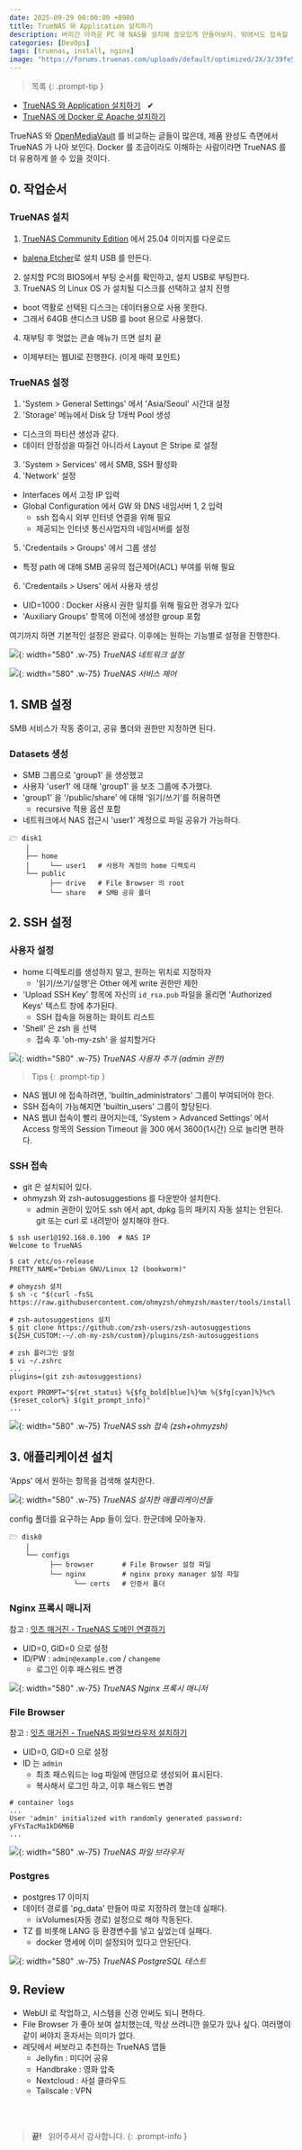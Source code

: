 ```yaml
---
date: 2025-09-29 00:00:00 +0900
title: TrueNAS 와 Application 설치하기
description: 버리긴 아까운 PC 에 NAS를 설치해 쓸모있게 만들어보자. 밖에서도 접속할 수 있도록 도메인을 연결하면 File Browser 웹앱으로 어디서나 파일을 공유할 수 있다.
categories: [DevOps]
tags: [truenas, install, nginx]
image: "https://forums.truenas.com/uploads/default/optimized/2X/3/39fe5131869649c438bf985b0228cefb42ccd20d_2_690x338.png"
---
```


> 목록
{: .prompt-tip }

- [TrueNAS 와 Application 설치하기](/posts/truenas-install-applications/) &nbsp; &#10004;
- [TrueNAS 에 Docker 로 Apache 설치하기](/posts/truenas-install-docker-apache/)


TrueNAS 와 [OpenMediaVault](https://www.openmediavault.org/) 를 비교하는 글들이 많은데, 제품 완성도 측면에서 TrueNAS 가 나아 보인다. Docker 를 조금이라도 이해하는 사람이라면 TrueNAS 를 더 유용하게 쓸 수 있을 것이다.


## 0. 작업순서

### TrueNAS 설치

1. [TrueNAS Community Edition](https://www.truenas.com/download-truenas-community-edition/) 에서 25.04 이미지를 다운로드
  - [balena Etcher](https://etcher.balena.io/)로 설치 USB 를 만든다.
2. 설치할 PC의 BIOS에서 부팅 순서를 확인하고, 설치 USB로 부팅한다.
3. TrueNAS 의 Linux OS 가 설치될 디스크를 선택하고 설치 진행
  - boot 역활로 선택된 디스크는 데이터용으로 사용 못한다.
  - 그래서 64GB 샌디스크 USB 를 boot 용으로 사용했다.
4. 재부팅 후 멋없는 콘솔 메뉴가 뜨면 설치 끝
  - 이제부터는 웹UI로 진행한다. (이게 매력 포인트)

### TrueNAS 설정

1. 'System > General Settings' 에서 'Asia/Seoul' 시간대 설정
2. 'Storage' 메뉴에서 Disk 당 1개씩 Pool 생성
  - 디스크의 파티션 생성과 같다.
  - 데이터 안정성을 따질건 아니라서 Layout 은 Stripe 로 설정
3. 'System > Services' 에서 SMB, SSH 활성화
4. 'Network' 설정
  - Interfaces 에서 고정 IP 입력
  - Global Configuration 에서 GW 와 DNS 네임서버 1, 2 입력
    - ssh 접속시 외부 인터넷 연결을 위해 필요
    - 제공되는 인터넷 통신사업자의 네임서버를 설정
5. 'Credentails > Groups' 에서 그룹 생성
  - 특정 path 에 대해 SMB 공유의 접근제어(ACL) 부여를 위해 필요
6. 'Credentails > Users' 에서 사용자 생성
  - UID=1000 : Docker 사용시 권한 일치를 위해 필요한 경우가 있다
  - 'Auxiliary Groups' 항목에 이전에 생성한 group 포함

여기까지 하면 기본적인 설정은 완료다. 이후에는 원하는 기능별로 설정을 진행한다.

![](/2025/09/29-truenas-network.webp){: width="580" .w-75}
_TrueNAS 네트워크 설정_

![](/2025/09/29-truenas-services.webp){: width="580" .w-75}
_TrueNAS 서비스 제어_


## 1. SMB 설정

SMB 서비스가 작동 중이고, 공유 폴더와 권한만 지정하면 된다.

### Datasets 생성

- SMB 그룹으로 'group1' 을 생성했고
- 사용자 'user1' 에 대해 'group1' 을 보조 그룹에 추가했다.
- 'group1' 을 '/public/share' 에 대해 '읽기/쓰기'를 허용하면
  - recursive 적용 옵션 포함
- 네트워크에서 NAS 접근시 'user1' 계정으로 파일 공유가 가능하다.

```text
🗁 disk1
    │
    ├── home
    │     └── user1   # 사용자 계정의 home 디렉토리
    └── public
          ├── drive   # File Browser 의 root
          └── share   # SMB 공유 폴더
```


## 2. SSH 설정

### 사용자 설정

- home 디렉토리를 생성하지 말고, 원하는 위치로 지정하자
  - '읽기/쓰기/실행'은 Other 에게 write 권한만 제한
- 'Upload SSH Key' 항목에 자신의 `id_rsa.pub` 파일을 올리면 'Authorized Keys' 텍스트 창에 추가된다.
  - SSH 접속을 허용하는 화이트 리스트
- 'Shell' 은 zsh 을 선택
  - 접속 후 'oh-my-zsh' 을 설치할거다

![](/2025/09/29-truenas-add-user.webp){: width="580" .w-75}
_TrueNAS 사용자 추가 (admin 권한)_

> Tips
{: .prompt-tip }

- NAS 웹UI 에 접속하려면, 'builtin_administrators' 그룹이 부여되어야 한다.
- SSH 접속이 가능해지면 'builtin_users' 그룹이 할당된다.
- NAS 웹UI 접속이 빨리 끊어지는데, 'System > Advanced Settings' 에서 Access 항목의 Session Timeout 을 300 에서 3600(1시간) 으로 늘리면 편하다.

### SSH 접속

- git 은 설치되어 있다.
- ohmyzsh 와 zsh-autosuggestions 를 다운받아 설치한다.
  - admin 권한이 있어도 ssh 에서 apt, dpkg 등의 패키지 자동 설치는 안된다. git 또는 curl 로 내려받아 설치해야 한다.

```console
$ ssh user1@192.168.0.100  # NAS IP
Welcome to TrueNAS

$ cat /etc/os-release
PRETTY_NAME="Debian GNU/Linux 12 (bookworm)"

# ohmyzsh 설치
$ sh -c "$(curl -fsSL https://raw.githubusercontent.com/ohmyzsh/ohmyzsh/master/tools/install.sh)"

# zsh-autosuggestions 설치
$ git clone https://github.com/zsh-users/zsh-autosuggestions ${ZSH_CUSTOM:-~/.oh-my-zsh/custom}/plugins/zsh-autosuggestions

# zsh 플러그인 설정
$ vi ~/.zshrc
...
plugins=(git zsh-autosuggestions)

export PROMPT="${ret_status} %{$fg_bold[blue]%}%m %{$fg[cyan]%}%c%{$reset_color%} $(git_prompt_info)"
...
```

![](/2025/09/29-truenas-zsh-omz.webp){: width="580" .w-75}
_TrueNAS ssh 접속 (zsh+ohmyzsh)_


## 3. 애플리케이션 설치

'Apps' 에서 원하는 항목을 검색해 설치한다.

![](/2025/09/29-truenas-installed-apps.webp){: width="580" .w-75}
_TrueNAS 설치한 애플리케이션들_

config 폴더를 요구하는 App 들이 있다. 한군데에 모아놓자.

```text
🗁 disk0
    │
    └── configs
          ├── browser       # File Browser 설정 파일
          └── nginx         # nginx proxy manager 설정 파일
                └── certs   # 인증서 폴더
```

### Nginx 프록시 매니저

참고 : [잇츠 매거진 - TrueNAS 도메인 연결하기](https://www.youtube.com/watch?v=MLtAawrAVhQ)

- UID=0, GID=0 으로 설정
- ID/PW : `admin@example.com` / `changeme`
  - 로그인 이후 패스워드 변경

![](/2025/09/29-truenas-app-nginxproxy.webp){: width="580" .w-75}
_TrueNAS Nginx 프록시 매니저_


### File Browser

참고 : [잇츠 매거진 - TrueNAS 파일브라우저 설치하기](https://www.youtube.com/watch?v=QzOy0apnkjk)

- UID=0, GID=0 으로 설정
- ID 는 `admin`
  - 최초 패스워드는 log 파일에 랜덤으로 생성되어 표시된다.
  - 복사해서 로그인 하고, 이후 패스워드 변경

```text
# container logs
...
User 'admin' initialized with randomly generated password: yFYsTacMa1kD6M6B
...
```

![](/2025/09/29-truenas-app-filebrowser.webp){: width="580" .w-75}
_TrueNAS 파일 브라우저_

### Postgres

- postgres 17 이미지
- 데이터 경로를 'pg_data' 만들어 따로 지정하려 했는데 실패다.
  - ixVolumes(자동 경로) 설정으로 해야 작동된다.
- TZ 를 비롯해 LANG 등 환경변수를 넣고 싶었는데 실패다.
  - docker 명세에 이미 설정되어 있다고 안된단다.

![](/2025/09/29-truenas-postgres-test.webp){: width="580" .w-75}
_TrueNAS PostgreSQL 테스트_


## 9. Review

- WebUI 로 작업하고, 시스템을 신경 안써도 되니 편하다.
- File Browser 가 좋아 보여 설치했는데, 막상 쓰려니깐 쓸모가 있나 싶다. 여러명이 같이 써야지 혼자서는 의미가 없다.
- 레딧에서 써보라고 추천하는 TrueNAS 앱들
  - Jellyfin : 미디어 공유
  - Handbrake : 영화 압축
  - Nextcloud : 사설 클라우드
  - Tailscale : VPN

&nbsp; <br />
&nbsp; <br />

> **끝!** &nbsp; 읽어주셔서 감사합니다.
{: .prompt-info }
